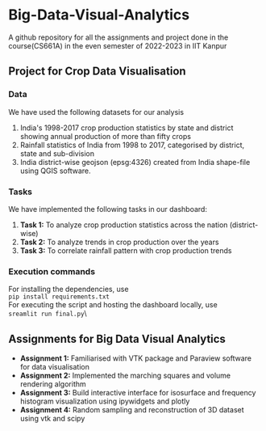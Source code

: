 # Big-Data-Visual-Analytics
A github repository for all the assignments and project done in the course(CS661A) in the even semester of 2022-2023 in IIT Kanpur

## Project for Crop Data Visualisation
### Data
We have used the following datasets for our analysis
1. India's 1998-2017 crop production statistics by state and district showing annual production of more than fifty crops 
2. Rainfall statistics of India from 1998 to 2017, categorised by district, state and sub-division
3. India district-wise geojson (epsg:4326) created from India shape-file using QGIS software.
### Tasks
We have implemented the following tasks in our dashboard:
1. **Task 1:** To analyze crop production statistics across the nation (district-wise)  
2. **Task 2:** To analyze trends in crop production over the years
3. **Task 3:** To correlate rainfall pattern with crop production trends
### Execution commands
For installing the dependencies, use \
`pip install requirements.txt`\
For executing the script and hosting the dashboard locally, use \
`sreamlit run final.py`\

## Assignments for Big Data Visual Analytics
- **Assignment 1:** Familiarised with VTK package and Paraview software for data visualisation
- **Assignment 2:** Implemented the marching squares and volume rendering algorithm
- **Assignment 3:** Build interactive interface for isosurface and frequency histogram visualization using ipywidgets and plotly
- **Assignment 4:** Random sampling and reconstruction of 3D dataset using vtk and scipy

